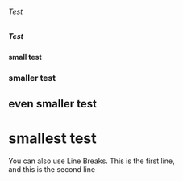 
<h6>Test</h6>
<h5>Test</h5>

<h4>small test</h4>
<h3>smaller test</h3>
<h2>even smaller test</h2>
<h1>smallest test</h1>

<p>You can also use Line Breaks. This is the first line,<br>
and this is the second line</p
